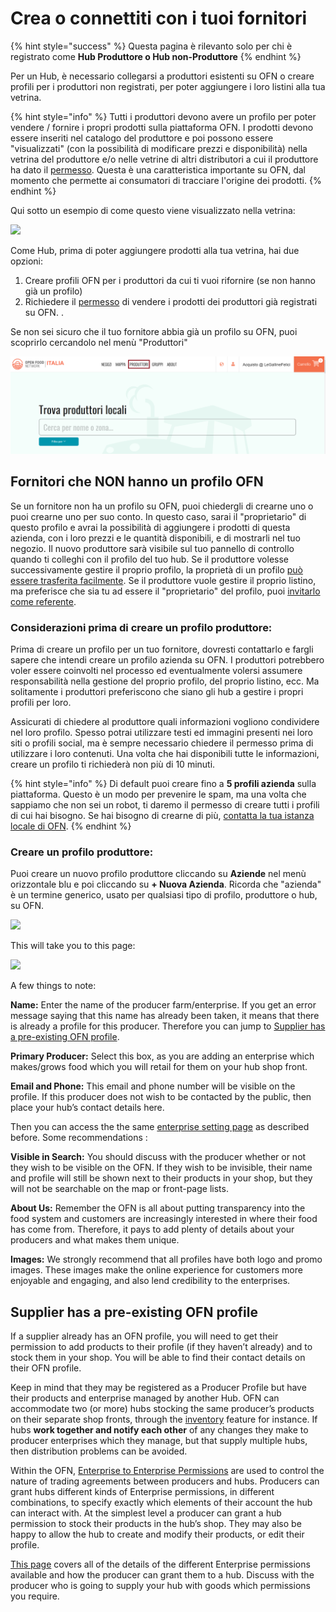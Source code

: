 # Crea o connettiti con i tuoi fornitori

{% hint style="success" %}
 Questa pagina è rilevanto solo per chi è registrato come **Hub Produttore o Hub non-Produttore**
{% endhint %}

Per un Hub, è necessario collegarsi a produttori esistenti su OFN o creare profili per i produttori non registrati, per poter aggiungere i loro listini alla tua vetrina.

{% hint style="info" %}
Tutti i produttori devono avere un profilo per poter vendere / fornire i propri prodotti sulla piattaforma OFN. I prodotti devono essere inseriti nel catalogo del produttore e poi possono essere "visualizzati" \(con la possibilità di modificare prezzi e disponibilità\) nella vetrina del produttore e/o nelle vetrine di altri distributori a cui il produttore ha dato il [permesso](enterprise-to-enterprise-permissions-e2es.md). Questa è una caratteristica importante su OFN, dal momento che permette ai consumatori di tracciare l'origine dei prodotti. 
{% endhint %}

Qui sotto un esempio di come questo viene visualizzato nella vetrina:

![](../../.gitbook/assets/producernote.png)

Come Hub, prima di poter aggiungere prodotti alla tua vetrina, hai due opzioni: 

1. Creare profili OFN per i produttori da cui ti vuoi rifornire \(se non hanno già un profilo\)
2. Richiedere il [permesso](enterprise-to-enterprise-permissions-e2es.md) di vendere i prodotti dei produttori già registrati su OFN. .

Se non sei sicuro che il tuo fornitore abbia già un profilo su OFN, puoi scoprirlo cercandolo nel menù "Produttori"

![](../../.gitbook/assets/produttori.png)

## Fornitori che NON hanno un profilo OFN

Se un fornitore non ha un profilo su OFN, puoi chiedergli di crearne uno o puoi crearne uno per suo conto. In questo caso, sarai il "proprietario" di questo profilo e avrai la possibilità di aggiungere i prodotti di questa azienda, con i loro prezzi e le quantità disponibili, e di mostrarli nel tuo negozio. Il nuovo produttore sarà visibile sul tuo pannello di controllo quando ti colleghi con il profilo del tuo hub. Se il produttore volesse successivamente gestire il proprio profilo, la proprietà di un profilo [può essere trasferita facilmente](transfer-ownership.md). Se il produttore vuole gestire il proprio listino, ma preferisce che sia tu ad essere il "proprietario" del profilo, puoi [invitarlo come referente](enterprise-settings.md#users).

### Considerazioni prima di creare un profilo produttore:

Prima di creare un profilo per un tuo fornitore, dovresti contattarlo e fargli sapere che intendi creare un profilo azienda su OFN. I produttori potrebbero voler essere coinvolti nel processo ed eventualmente volersi assumere responsabilità nella gestione del proprio profilo, del proprio listino, ecc. Ma solitamente i produttori preferiscono che siano gli hub a gestire i propri profili per loro. 

Assicurati di chiedere al produttore quali informazioni vogliono condividere nel loro profilo. Spesso potrai utilizzare testi ed immagini presenti nei loro siti o profili social, ma è sempre necessario chiedere il permesso prima di utilizzare i loro contenuti. Una volta che hai disponibili tutte le informazioni, creare un profilo ti richiederà non più di 10 minuti. 

{% hint style="info" %}
Di default puoi creare fino a **5 profili azienda** sulla piattaforma. Questo è un modo per prevenire le spam, ma una volta che sappiamo che non sei un robot, ti daremo il permesso di creare tutti i profili di cui hai bisogno. Se hai bisogno di crearne di più,  [contatta la tua istanza locale di OFN](https://www.openfoodnetwork.org/find-your-local-open-food-network/).
{% endhint %}

### Creare un profilo produttore:

Puoi creare un nuovo profilo produttore cliccando su **Aziende** nel menù orizzontale blu e poi cliccando su **+ Nuova Azienda**. Ricorda che "azienda" è un termine generico, usato per qualsiasi tipo di profilo, produttore o hub, su OFN.

![](../../.gitbook/assets/new-enterprise.png)

This will take you to this page:

![](../../.gitbook/assets/newenterprise.jpg)

A few things to note:

**Name:** Enter the name of the producer farm/enterprise. If you get an error message saying that this name has already been taken, it means that there is already a profile for this producer. Therefore you can jump to [Supplier has a pre-existing OFN profile](create-or-connect-with-your-supplying-producers.md#supplyingproducer).

**Primary Producer:** Select this box, as you are adding an enterprise which makes/grows food which you will retail for them on your hub shop front.

**Email and Phone:** This email and phone number will be visible on the profile. If this producer does not wish to be contacted by the public, then place your hub’s contact details here.

Then you can access the the same [enterprise setting page](enterprise-settings.md) as described before. Some recommendations :

**Visible in Search:** You should discuss with the producer whether or not they wish to be visible on the OFN. If they wish to be invisible, their name and profile will still be shown next to their products in your shop, but they will not be searchable on the map or front-page lists.

**About Us:** Remember the OFN is all about putting transparency into the food system and customers are increasingly interested in where their food has come from. Therefore, it pays to add plenty of details about your producers and what makes them unique.

**Images:** We strongly recommend that all profiles have both logo and promo images. These images make the online experience for customers more enjoyable and engaging, and also lend credibility to the enterprises.

## Supplier has a pre-existing OFN profile <a id="supplyingproducer"></a>

If a supplier already has an OFN profile, you will need to get their permission to add products to their profile \(if they haven’t already\) and to stock them in your shop. You will be able to find their contact details on their OFN profile. 

Keep in mind that they may be registered as a Producer Profile but have their products and enterprise managed by another Hub. OFN can accommodate two \(or more\) hubs stocking the same producer’s products on their separate shop fronts, through the [inventory](../products-1/inventory-tool.md) feature for instance. If hubs **work together and notify each other** of any changes they make to producer enterprises which they manage, but that supply multiple hubs, then distribution problems can be avoided.

Within the OFN, [Enterprise to Enterprise Permissions](enterprise-to-enterprise-permissions-e2es.md) are used to control the nature of trading agreements between producers and hubs. Producers can grant hubs different kinds of Enterprise permissions, in different combinations, to specify exactly which elements of their account the hub can interact with. At the simplest level a producer can grant a hub permission to stock their products in the hub’s shop. They may also be happy to allow the hub to create and modify their products, or edit their profile.

[This page](enterprise-to-enterprise-permissions-e2es.md) covers all of the details of the different Enterprise permissions available and how the producer can grant them to a hub. Discuss with the producer who is going to supply your hub with goods which permissions you require. 

